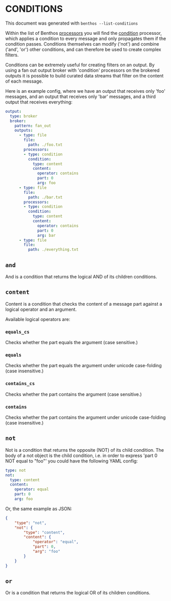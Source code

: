 CONDITIONS
==========

This document was generated with `benthos --list-conditions`

Within the list of Benthos [processors][0] you will find the [condition][1]
processor, which applies a condition to every message and only propagates them
if the condition passes. Conditions themselves can modify ('not') and combine
('and', 'or') other conditions, and can therefore be used to create complex
filters.

Conditions can be extremely useful for creating filters on an output. By using a
fan out output broker with 'condition' processors on the brokered outputs it is
possible to build curated data streams that filter on the content of each
message.

Here is an example config, where we have an output that receives only 'foo'
messages, and an output that receives only 'bar' messages, and a third output
that receives everything:

``` yaml
output:
  type: broker
  broker:
    pattern: fan_out
    outputs:
      - type: file
        file:
          path: ./foo.txt
        processors:
        - type: condition
          condition:
            type: content
            content:
              operator: contains
              part: 0
              arg: foo
      - type: file
        file:
          path: ./bar.txt
        processors:
        - type: condition
          condition:
            type: content
            content:
              operator: contains
              part: 0
              arg: bar
      - type: file
        file:
          path: ./everything.txt
```

## `and`

And is a condition that returns the logical AND of its children conditions.

## `content`

Content is a condition that checks the content of a message part against a
logical operator and an argument.

Available logical operators are:

### `equals_cs`

Checks whether the part equals the argument (case sensitive.)

### `equals`

Checks whether the part equals the argument under unicode case-folding (case
insensitive.)

### `contains_cs`

Checks whether the part contains the argument (case sensitive.)

### `contains`

Checks whether the part contains the argument under unicode case-folding (case
insensitive.)

## `not`

Not is a condition that returns the opposite (NOT) of its child condition. The
body of a not object is the child condition, i.e. in order to express 'part 0
NOT equal to "foo"' you could have the following YAML config:

``` yaml
type: not
not:
  type: content
  content:
    operator: equal
    part: 0
    arg: foo
```

Or, the same example as JSON:

``` json
{
	"type": "not",
	"not": {
		"type": "content",
		"content": {
			"operator": "equal",
			"part": 0,
			"arg": "foo"
		}
	}
}
```

## `or`

Or is a condition that returns the logical OR of its children conditions.

[0]: ../processors/README.md
[1]: ../processors/README.md#condition
